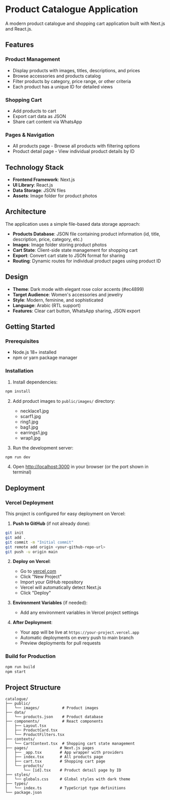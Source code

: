 # Product Catalogue Application

A modern product catalogue and shopping cart application built with Next.js and React.js.

## Features

### Product Management
- Display products with images, titles, descriptions, and prices
- Browse accessories and products catalog
- Filter products by category, price range, or other criteria
- Each product has a unique ID for detailed views

### Shopping Cart
- Add products to cart
- Export cart data as JSON
- Share cart content via WhatsApp

### Pages & Navigation
- All products page - Browse all products with filtering options
- Product detail page - View individual product details by ID

## Technology Stack

- **Frontend Framework**: Next.js
- **UI Library**: React.js
- **Data Storage**: JSON files
- **Assets**: Image folder for product photos

## Architecture

The application uses a simple file-based data storage approach:
- **Products Database**: JSON file containing product information (id, title, description, price, category, etc.)
- **Images**: Image folder storing product photos
- **Cart State**: Client-side state management for shopping cart
- **Export**: Convert cart state to JSON format for sharing
- **Routing**: Dynamic routes for individual product pages using product ID

## Design

- **Theme**: Dark mode with elegant rose color accents (#ec4899)
- **Target Audience**: Women's accessories and jewelry
- **Style**: Modern, feminine, and sophisticated
- **Language**: Arabic (RTL support)
- **Features**: Clear cart button, WhatsApp sharing, JSON export

## Getting Started

### Prerequisites

- Node.js 18+ installed
- npm or yarn package manager

### Installation

1. Install dependencies:
```bash
npm install
```

2. Add product images to `public/images/` directory:
   - necklace1.jpg
   - scarf1.jpg
   - ring1.jpg
   - bag1.jpg
   - earrings1.jpg
   - wrap1.jpg

3. Run the development server:
```bash
npm run dev
```

4. Open [http://localhost:3000](http://localhost:3000) in your browser (or the port shown in terminal)

## Deployment

### Vercel Deployment

This project is configured for easy deployment on Vercel:

1. **Push to GitHub** (if not already done):
```bash
git init
git add .
git commit -m "Initial commit"
git remote add origin <your-github-repo-url>
git push -u origin main
```

2. **Deploy on Vercel**:
   - Go to [vercel.com](https://vercel.com)
   - Click "New Project"
   - Import your GitHub repository
   - Vercel will automatically detect Next.js
   - Click "Deploy"

3. **Environment Variables** (if needed):
   - Add any environment variables in Vercel project settings

4. **After Deployment**:
   - Your app will be live at `https://your-project.vercel.app`
   - Automatic deployments on every push to main branch
   - Preview deployments for pull requests

### Build for Production

```bash
npm run build
npm start
```

## Project Structure

```
catalogue/
├── public/
│   └── images/          # Product images
├── data/
│   └── products.json    # Product database
├── components/          # React components
│   ├── Layout.tsx
│   ├── ProductCard.tsx
│   └── ProductFilters.tsx
├── contexts/
│   └── CartContext.tsx  # Shopping cart state management
├── pages/              # Next.js pages
│   ├── _app.tsx        # App wrapper with providers
│   ├── index.tsx       # All products page
│   ├── cart.tsx        # Shopping cart page
│   └── products/
│       └── [id].tsx    # Product detail page by ID
├── styles/
│   └── globals.css     # Global styles with dark theme
├── types/
│   └── index.ts        # TypeScript type definitions
└── package.json
```
